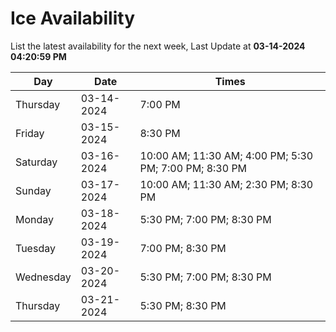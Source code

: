 # Ice Availability

List the latest availability for the next week, Last Update at **03-14-2024 04:20:59 PM**

| Day         | Date        | Times       |
| ----------- | ----------- | ----------- |
|Thursday|03-14-2024|7:00 PM|
|Friday|03-15-2024|8:30 PM|
|Saturday|03-16-2024|10:00 AM; 11:30 AM; 4:00 PM; 5:30 PM; 7:00 PM; 8:30 PM|
|Sunday|03-17-2024|10:00 AM; 11:30 AM; 2:30 PM; 8:30 PM|
|Monday|03-18-2024|5:30 PM; 7:00 PM; 8:30 PM|
|Tuesday|03-19-2024|7:00 PM; 8:30 PM|
|Wednesday|03-20-2024|5:30 PM; 7:00 PM; 8:30 PM|
|Thursday|03-21-2024|5:30 PM; 8:30 PM|
